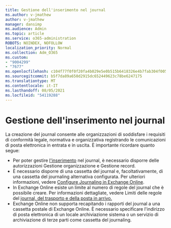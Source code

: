 ```yaml
---
title: Gestione dell'inserimento nel journal
ms.author: v-jmathew
author: v-jmathew
manager: dansimp
ms.audience: Admin
ms.topic: article
ms.service: o365-administration
ROBOTS: NOINDEX, NOFOLLOW
localization_priority: Normal
ms.collection: Adm_O365
ms.custom:
- "9004299"
- "7677"
ms.openlocfilehash: c104f77f0f0f20fa4b029e5e0b515b6418326e4b7fab304f005fb67a18e2202a
ms.sourcegitcommit: b5f7da89a650d2915dc652449623c78be6247175
ms.translationtype: MT
ms.contentlocale: it-IT
ms.lasthandoff: 08/05/2021
ms.locfileid: "54119288"
---
```

# <a name="manage-journaling"></a>Gestione dell'inserimento nel journal

La creazione del journal consente alle organizzazioni di soddisfare i requisiti di conformità legale, normativa e organizzativa registrando le comunicazioni di posta elettronica in entrata e in uscita. È importante ricordare quanto segue:

* Per poter gestire [l'inserimento](https://go.microsoft.com/fwlink/?linkid=2115259) nel journal, è necessario disporre delle autorizzazioni Gestione organizzazione e Gestione record. [](https://go.microsoft.com/fwlink/?linkid=2115469)
* È necessario disporre di una cassetta del journal e, facoltativamente, di una cassetta del journaling alternativa configurata. Per ulteriori informazioni, vedere [Configure Journaling in Exchange Online](https://go.microsoft.com/fwlink/?linkid=2115260).
* In Exchange Online esiste un limite al numero di regole del journal che è possibile creare. Per informazioni dettagliate, vedere Limiti delle regole del [journal, del trasporto e della posta in arrivo.](https://go.microsoft.com/fwlink/?linkid=2115261)
* Exchange Online non supporta recapitando i rapporti del journal a una cassetta postale di Exchange Online. È necessario specificare l'indirizzo di posta elettronica di un locale archiviazione sistema o un servizio di archiviazione di terze parti come cassetta del journaling.
